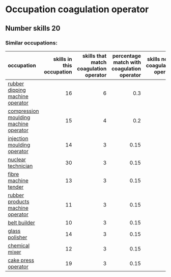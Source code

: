 # Occupation coagulation operator
## Number skills 20
### Similar occupations:
| occupation                                                                        |   skills in this occupation |   skills that match coagulation operator |   percentage match with coagulation operator |   skills not in coagulation operator |
|:----------------------------------------------------------------------------------|----------------------------:|-----------------------------------------:|---------------------------------------------:|-------------------------------------:|
| [rubber dipping machine operator](rubber_dipping_machine_operator.md)             |                          16 |                                        6 |                                         0.3  |                                   10 |
| [compression moulding machine operator](compression_moulding_machine_operator.md) |                          15 |                                        4 |                                         0.2  |                                   11 |
| [injection moulding operator](injection_moulding_operator.md)                     |                          14 |                                        3 |                                         0.15 |                                   11 |
| [nuclear technician](nuclear_technician.md)                                       |                          30 |                                        3 |                                         0.15 |                                   27 |
| [fibre machine tender](fibre_machine_tender.md)                                   |                          13 |                                        3 |                                         0.15 |                                   10 |
| [rubber products machine operator](rubber_products_machine_operator.md)           |                          11 |                                        3 |                                         0.15 |                                    8 |
| [belt builder](belt_builder.md)                                                   |                          10 |                                        3 |                                         0.15 |                                    7 |
| [glass polisher](glass_polisher.md)                                               |                          14 |                                        3 |                                         0.15 |                                   11 |
| [chemical mixer](chemical_mixer.md)                                               |                          12 |                                        3 |                                         0.15 |                                    9 |
| [cake press operator](cake_press_operator.md)                                     |                          19 |                                        3 |                                         0.15 |                                   16 |
